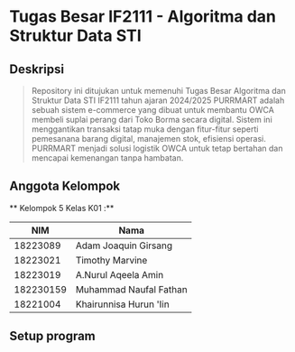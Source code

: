 ﻿# Tugas Besar IF2111 - Algoritma dan Struktur Data STI
 ## Deskripsi
 > Repository ini ditujukan untuk memenuhi Tugas Besar Algoritma dan Struktur Data STI IF2111 tahun ajaran 2024/2025
PURRMART adalah sebuah sistem e-commerce yang dibuat untuk membantu OWCA membeli suplai perang dari Toko Borma secara digital. Sistem ini menggantikan transaksi tatap muka dengan fitur-fitur seperti pemesanana barang digital, manajemen stok, efisiensi operasi. PURRMART menjadi solusi logistik OWCA untuk tetap bertahan dan mencapai kemenangan tanpa hambatan.

## Anggota Kelompok

** Kelompok 5 Kelas K01 :**

| NIM        | Nama                   |
| ---        | ---                    |
| 18223089   | Adam Joaquin Girsang   |
| 18223021   | Timothy Marvine        |
| 18223019   | A.Nurul Aqeela Amin    |
| 182230159  | Muhammad Naufal Fathan |
| 18221004   | Khairunnisa Hurun 'Iin |

## Setup program
